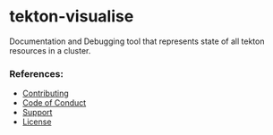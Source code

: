 # tekton-visualise
Documentation and Debugging tool that represents state of all tekton resources in a cluster.

### References:
- [Contributing](https://github.com/stackturing/template/blob/main/.github/SUPPORT.md)
- [Code of Conduct](https://github.com/stackturing/template/blob/main/.github/SUPPORT.md)
- [Support](https://github.com/stackturing/template/blob/main/.github/SUPPORT.md)
- [License](https://github.com/stackturing/template/blob/main/LICENSE)
